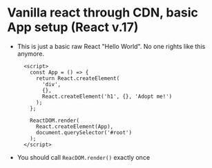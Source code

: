 # Vanilla react through CDN, basic App setup (React v.17)

* This is just a basic raw React "Hello World". No one rights like this anymore.


        <script>
          const App = () => {
            return React.createElement(
              'div',
              {},
              React.createElement('h1', {}, 'Adopt me!')
            );
          };
    
          ReactDOM.render(
            React.createElement(App),
            document.querySelector('#root')
          );
        </script>

* You should call `ReacDOM.render()` exactly once